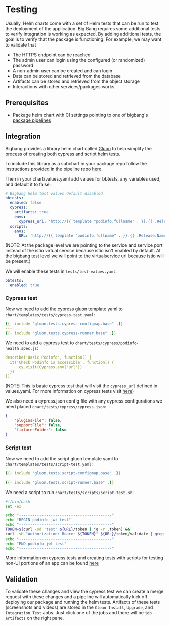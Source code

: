 # Testing

Usually, Helm charts come with a set of Helm tests that can be run to test the deployment of the application.  Big Bang requires some additional tests to verify integration is working as expected.  By adding additional tests, the goal is to verify that the package is functioning.  For example, we may want to validate that

- The HTTPS endpoint can be reached
- The admin user can login using the configured (or randomized) password
- A non-admin user can be created and can login
- Data can be stored and retrieved from the database
- Artifacts can be stored and retrieved from the object storage
- Interactions with other services/packages works

## Prerequisites

- Package helm chart with CI settings pointing to one of bigbang's [package pipelines](./pipeline.md)

## Integration

Bigbang provides a library helm chart called [Gluon](https://repo1.dso.mil/big-bang/apps/library-charts/gluon) to help simplify the process of creating both cypress and script helm tests.

To include this library as a subchart in your package repo follow the instructions provided in the pipeline repo [here](https://repo1.dso.mil/big-bang/pipeline-templates/pipeline-templates#including-the-gluon-helm-test-library-in-your-package).

Then in your chart/values.yaml add values for bbtests, any variables used, and default it to false:
```yaml
# Bigbang helm test values default disabled
bbtests:
  enabled: false
  cypress:
    artifacts: true
    envs:
      cypress_url: 'http://{{ template "podinfo.fullname" . }}.{{ .Release.Namespace }}.svc.cluster.local:{{ .Values.service.externalPort }}'
  scripts:
    envs:
      URL: 'http://{{ template "podinfo.fullname" . }}.{{ .Release.Namespace }}.svc.cluster.local:{{ .Values.service.externalPort }}'
```
(NOTE: At the package level we are pointing to the service and service port instead of the istio virtual service because istio isn't enabled by default. At the bigbang test level we will point to the virtualservice url because istio will be present.)

We will enable these tests in `tests/test-values.yaml`:
```yaml
bbtests:
  enabled: true
```
### Cypress test
Now we need to add the cypress gluon template yaml to `chart/templates/tests/cypress-test.yaml`:
```yaml
{{- include "gluon.tests.cypress-configmap.base" .}}
---
{{- include "gluon.tests.cypress-runner.base" .}}
```

We need to add a cypress test to `chart/tests/cypress/podinfo-health.spec.js`:

```yaml
describe('Basic Podinfo', function() {
  it('Check Podinfo is accessible', function() {
      cy.visit(Cypress.env('url'))
  })
})
```
(NOTE: This is basic cypress test that will visit the `cypress_url` defined in values.yaml. For more information on cypress tests visit [here](https://docs.cypress.io/guides/overview/why-cypress#In-a-nutshell))

We also need a cypress.json config file with any cypress configurations we need placed `chart/tests/cypress/cypress.json`:

```json
{
    "pluginsFile": false,
    "supportFile": false,
    "fixturesFolder": false
}  
```
### Script test
Now we need to add the script gluon template yaml to `chart/templates/tests/script-test.yaml`:
```yaml
{{- include "gluon.tests.script-configmap.base" .}}
---
{{- include "gluon.tests.script-runner.base" .}}
```

We need a script to run `chart/tests/scripts/script-test.sh`:
```bash
#!/bin/bash
set -ex

echo "-----------------------------------------"
echo "BEGIN podinfo jwt test"
echo "-----------------------------------------"
TOKEN=$(curl -sd 'test' ${URL}/token | jq -r .token) &&
curl -sH "Authorization: Bearer ${TOKEN}" ${URL}/token/validate | grep test
echo "-----------------------------------------"
echo "END podinfo jwt test"
echo "-----------------------------------------"
```

More information on cypress tests and creating tests with scripts for testing non-UI portions of an app can be found [here](https://repo1.dso.mil/big-bang/apps/library-charts/gluon/-/blob/master/docs/bb-tests.md)

## Validation

To validate these changes and view the cypress test we can create a merge request with these changes and a pipeline will automatically kick off deploying our package and running the helm tests. Artifacts of these tests (screenshots and videos) are stored in the `Clean Install`, `Upgrade`, and `Integration Test` Jobs. Just click one of the jobs and there will be `job artifacts` on the right pane.
